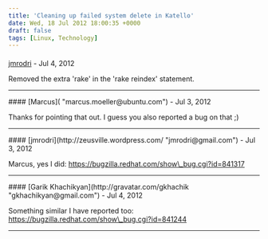 ```yaml
---
title: 'Cleaning up failed system delete in Katello'
date: Wed, 18 Jul 2012 18:00:35 +0000
draft: false
tags: [Linux, Technology]
---
```



#### 
[jmrodri](http://zeusville.wordpress.com/ "jmrodri@gmail.com") - <time datetime="2012-07-26 12:48:47">Jul 4, 2012</time>

Removed the extra 'rake' in the 'rake reindex' statement.
<hr />
#### 
[Marcus]( "marcus.moeller@ubuntu.com") - <time datetime="2012-07-18 14:48:51">Jul 3, 2012</time>

Thanks for pointing that out. I guess you also reported a bug on that ;)
<hr />
#### 
[jmrodri](http://zeusville.wordpress.com/ "jmrodri@gmail.com") - <time datetime="2012-07-18 15:11:36">Jul 3, 2012</time>

Marcus, yes I did: https://bugzilla.redhat.com/show\_bug.cgi?id=841317
<hr />
#### 
[Garik Khachikyan](http://gravatar.com/gkhachik "gkhachikyan@gmail.com") - <time datetime="2012-07-19 03:09:49">Jul 4, 2012</time>

Something similar I have reported too: https://bugzilla.redhat.com/show\_bug.cgi?id=841244
<hr />
